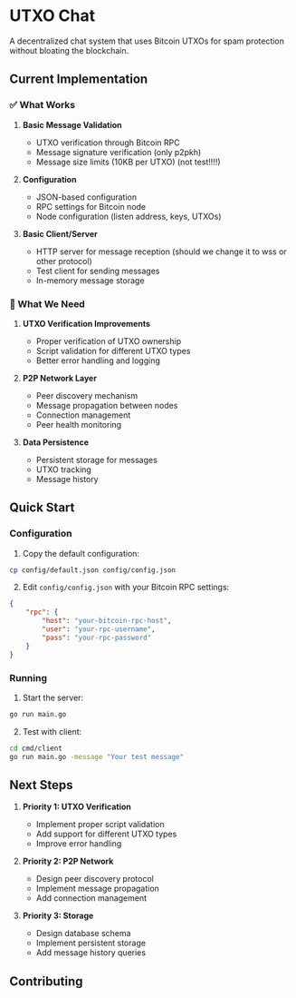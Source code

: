 
# UTXO Chat

A decentralized chat system that uses Bitcoin UTXOs for spam protection without bloating the blockchain.

## Current Implementation

### ✅ What Works

1. **Basic Message Validation**
   - UTXO verification through Bitcoin RPC
   - Message signature verification (only p2pkh)
   - Message size limits (10KB per UTXO) (not test!!!!)

2. **Configuration**
   - JSON-based configuration
   - RPC settings for Bitcoin node
   - Node configuration (listen address, keys, UTXOs)

3. **Basic Client/Server**
   - HTTP server for message reception (should we change it to wss or other protocol) 
   - Test client for sending messages
   - In-memory message storage

### 🚧 What We Need

1. **UTXO Verification Improvements**
   - Proper verification of UTXO ownership
   - Script validation for different UTXO types
   - Better error handling and logging

2. **P2P Network Layer**
   - Peer discovery mechanism
   - Message propagation between nodes
   - Connection management
   - Peer health monitoring

3. **Data Persistence**
   - Persistent storage for messages
   - UTXO tracking
   - Message history

## Quick Start

### Configuration

1. Copy the default configuration:
```bash
cp config/default.json config/config.json
```

2. Edit `config/config.json` with your Bitcoin RPC settings:
```json
{
    "rpc": {
        "host": "your-bitcoin-rpc-host",
        "user": "your-rpc-username",
        "pass": "your-rpc-password"
    }
}
```

### Running

1. Start the server:
```bash
go run main.go
```

2. Test with client:
```bash
cd cmd/client
go run main.go -message "Your test message"
```

## Next Steps

1. **Priority 1: UTXO Verification**
   - Implement proper script validation
   - Add support for different UTXO types
   - Improve error handling

2. **Priority 2: P2P Network**
   - Design peer discovery protocol
   - Implement message propagation
   - Add connection management

3. **Priority 3: Storage**
   - Design database schema
   - Implement persistent storage
   - Add message history queries

## Contributing
